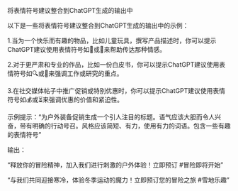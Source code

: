 将表情符号建议整合到ChatGPT生成的输出中

以下是一些将表情符号建议整合到ChatGPT生成的输出中的示例：

1.当为一个快乐而有趣的物品，比如儿童玩具，撰写产品描述时，你可以提示ChatGPT建议使用表情符号如🎈或🎨来帮助传达那种情感。

2.对于更严肃和专业的作品，比如一份白皮书，你可以提示ChatGPT建议使用表情符号如🔍或🔬来强调工作或研究的重点。

3.在社交媒体帖子中推广促销或特别优惠时，你可以提示ChatGPT建议使用表情符号如💰或⏳来强调优惠的价值和紧迫性。

示例提示：“为户外装备促销生成一个引人注目的标题。语气应该大胆而令人兴奋，带有明确的行动号召。风格应该简短、有力，使用有力的词语。包含一些有趣的表情符号”

输出：

“释放你的冒险精神，加入我们进行刺激的户外体验！立即预订 #冒险即将开始”

“与我们共同迎接寒冷，体验冬季运动的魔力！立即预订您的冒险之旅 #雪地乐趣”

